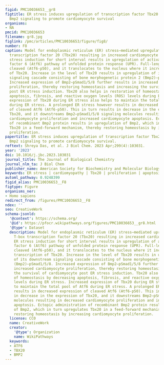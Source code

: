 ```yaml
---
figid: PMC10036653__gr8
figtitle: ER stress induces upregulation of transcription factor Tbx20 and downstream
  Bmp2 signaling to promote cardiomyocyte survival
organisms:
- NA
pmcid: PMC10036653
filename: gr8.jpg
figlink: /pmc/articles/PMC10036653/figure/fig8/
number: F8
caption: Model for endoplasmic reticulum (ER) stress–mediated upregulation of T-box
  transcription factor 20 (Tbx20) resulting in increased cardiomyocyte survival. ER
  stress induction for short interval results in upregulation of activating transcription
  factor 6 (Atf6) pathway of unfolded protein response (UPR). Full-length Atf6 is
  cleaved (Atf6-p50), and it translocates to the nucleus where it increases the transcription
  of Tbx20. Increase in the level of Tbx20 results in upregulation of its downstream
  signaling cascade consisting of bone morphogenetic protein 2 (Bmp2)–pSmad1/5/8.
  Increased expression of Bmp2–pSmad1/5/8 further results in increased cardiomyocyte
  proliferation, thereby restoring homeostasis and increasing the survival of cardiomyocyte
  post ER stress induction. Tbx20 also helps in restoration of homeostasis by decreasing
  apoptosis, fibrosis, and reactive oxygen levels (ROS) levels during ER stress. Increased
  expression of Tbx20 during ER stress also helps to maintain the total pool of Atf6
  during ER stress. A prolonged ER stress however results in decreased expression
  of cleaved Atf6 (Atf6-p50). This in turn results in decrease in the expression of
  Tbx20, and it downstreams Bmp2–pSmad1/5/8 signaling molecules resulting in decreased
  cardiomyocyte proliferation and increased cardiomyocyte apoptosis. Ectopic administration
  of recombinant Bmp2 protein results in upregulation of Bmp2, which in turn upregulates
  Tbx20 in a feed-forward mechanism, thereby restoring homeostasis by increasing cardiomyocyte
  proliferation.
papertitle: ER stress induces upregulation of transcription factor Tbx20 and downstream
  Bmp2 signaling to promote cardiomyocyte survival.
reftext: Shreya Das, et al. J Biol Chem. 2023 Apr;299(4):103031.
year: '2023'
doi: 10.1016/j.jbc.2023.103031
journal_title: The Journal of Biological Chemistry
journal_nlm_ta: J Biol Chem
publisher_name: American Society for Biochemistry and Molecular Biology
keywords: ER stress | cardiomyopathy | Tbx20 | proliferation | apoptosis
automl_pathway: 0.9248399
figid_alias: PMC10036653__F8
figtype: Figure
organisms_ner:
- Homo sapiens
redirect_from: /figures/PMC10036653__F8
ndex: ''
seo: CreativeWork
schema-jsonld:
  '@context': https://schema.org/
  '@id': https://pfocr.wikipathways.org/figures/PMC10036653__gr8.html
  '@type': Dataset
  description: Model for endoplasmic reticulum (ER) stress–mediated upregulation of
    T-box transcription factor 20 (Tbx20) resulting in increased cardiomyocyte survival.
    ER stress induction for short interval results in upregulation of activating transcription
    factor 6 (Atf6) pathway of unfolded protein response (UPR). Full-length Atf6 is
    cleaved (Atf6-p50), and it translocates to the nucleus where it increases the
    transcription of Tbx20. Increase in the level of Tbx20 results in upregulation
    of its downstream signaling cascade consisting of bone morphogenetic protein 2
    (Bmp2)–pSmad1/5/8. Increased expression of Bmp2–pSmad1/5/8 further results in
    increased cardiomyocyte proliferation, thereby restoring homeostasis and increasing
    the survival of cardiomyocyte post ER stress induction. Tbx20 also helps in restoration
    of homeostasis by decreasing apoptosis, fibrosis, and reactive oxygen levels (ROS)
    levels during ER stress. Increased expression of Tbx20 during ER stress also helps
    to maintain the total pool of Atf6 during ER stress. A prolonged ER stress however
    results in decreased expression of cleaved Atf6 (Atf6-p50). This in turn results
    in decrease in the expression of Tbx20, and it downstreams Bmp2–pSmad1/5/8 signaling
    molecules resulting in decreased cardiomyocyte proliferation and increased cardiomyocyte
    apoptosis. Ectopic administration of recombinant Bmp2 protein results in upregulation
    of Bmp2, which in turn upregulates Tbx20 in a feed-forward mechanism, thereby
    restoring homeostasis by increasing cardiomyocyte proliferation.
  license: CC0
  name: CreativeWork
  creator:
    '@type': Organization
    name: WikiPathways
  keywords:
  - ATF6
  - TBX20
  - BMP2
---
```

